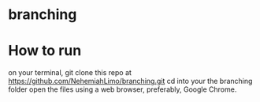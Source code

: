 # branching

# How to run
on your terminal, git clone this repo at https://github.com/NehemiahLimo/branching.git
cd into your the branching folder
open the files using a web browser, preferably, Google Chrome.
